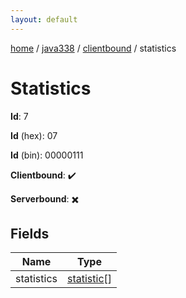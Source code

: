 ```yaml
---
layout: default
---
```


[home](/)  /  [java338](/protocol/java338)  /  [clientbound](/protocol/java338/clientbound)  /  statistics

# Statistics

**Id**: 7

**Id** (hex): 07

**Id** (bin): 00000111

**Clientbound**: ✔️

**Serverbound**: ✖️

## Fields

Name | Type
---|---
statistics | [statistic](/protocol/java338/types/statistic)[]
